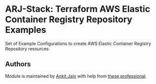 # ARJ-Stack: Terraform AWS Elastic Container Registry Repository Examples

Set of Example Configurations to create AWS Elastic Container Registry Repository resources


## Authors

Module is maintained by [Ankit Jain](https://github.com/ankit-jn) with help from [these professional](https://github.com/arjstack/terraform-aws-examples/graphs/contributors).
